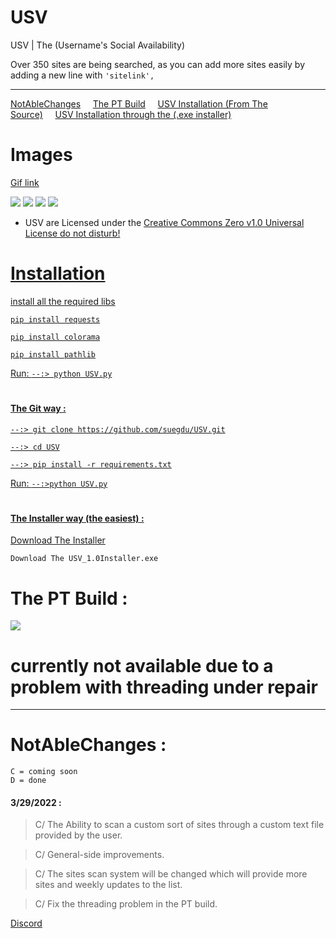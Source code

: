 # USV
USV | The (Username's Social Availability)

Over 350 sites are being searched, as you can add more sites easily by adding a new line with `'sitelink',`

---

<a href="https://github.com/suegdu/USV#notablechanges-">NotAbleChanges</a>&nbsp;&nbsp;&nbsp;&nbsp;&nbsp;<a href="https://github.com/suegdu/USV#the-pt-build-">The PT Build</a>&nbsp;&nbsp;&nbsp;&nbsp;&nbsp;<a href="https://github.com/suegdu/USV#installation">USV Installation (From The Source)</a>&nbsp;&nbsp;&nbsp;&nbsp;&nbsp;<a href="https://github.com/suegdu/USV/releases">USV Installation through the (.exe installer)</a>
# Images




<a href="https://i.postimg.cc/3rBrKJQg/ezgif-5-dd14fa6b2b.gif">Gif link</a>

![](https://cdn.discordapp.com/attachments/790231513849266177/954383757450809404/2022-03-18_17_19_06.png)
![](https://cdn.discordapp.com/attachments/790231513849266177/954383757652140062/2022-03-18_17_19_25.png)
![](https://cdn.discordapp.com/attachments/790231513849266177/954383757849288754/2022-03-18_17_19_41.png)
![](https://cdn.discordapp.com/attachments/790231513849266177/954383758050603008/2022-03-18_17_20_11.png)






 

- <p>USV are Licensed under the <a href="./LICENSE.md" </a>Creative Commons Zero v1.0 Universal License do not disturb!</p> 


# Installation

install all the required libs 


```pip install requests```

```pip install colorama```

```pip install pathlib```






Run:
```--:> python USV.py```

#
<h4>The Git way :</h4>

```--:> git clone https://github.com/suegdu/USV.git```

```--:> cd USV```

```--:> pip install -r requirements.txt```

Run:
```--:>python USV.py```

#
<h4>The Installer way (the easiest) :</h4>

<a href="https://github.com/suegdu/USV/releases">Download The Installer</a>

```Download The USV_1.0Installer.exe```


# The PT Build :

![](https://cdn.discordapp.com/attachments/790231513849266177/984874272902225970/2022-06-10_20_38_28.png)
# currently not available due to a problem with threading under repair


---

# NotAbleChanges :

```C = coming soon```<br />
```D = done```

<h4>3/29/2022 :</h4>

> C/ The Ability to scan a custom sort of sites through a custom text file provided by the user.

> C/ General-side improvements.

> C/ The sites scan system will be changed which will provide more sites and weekly updates to the list.

> C/ Fix the threading problem in the PT build.

[Discord](https://discord.gg/rydZxy7Qxr)
